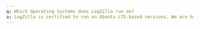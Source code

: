 ```yaml
---
q: Which Operating Systems does LogZilla run on?
a: LogZilla is certified to run on Ubuntu LTS-based versions. We are happy to provide RedHat/CentOS builds upon request as well for our corporate customers.
---
```

